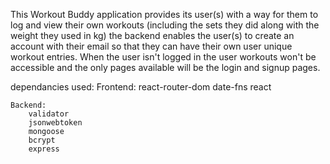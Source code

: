 
This Workout Buddy application provides its user(s) with a way for them to log and view their own workouts (including the sets they did along with the weight they used in kg) the backend enables the user(s) to create an account with their email so that they can have their own user unique workout entries. When the user isn't logged in the user workouts won't be accessible and the only pages available will be the login and signup pages.







dependancies used:
    Frontend:
        react-router-dom
        date-fns
        react

    Backend:
        validator
        jsonwebtoken
        mongoose
        bcrypt
        express